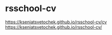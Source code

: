 # rsschool-cv
https://kseniatsvetochek.github.io/rsschool-cv/cv
https://kseniatsvetochek.github.io/rsschool-cv/
